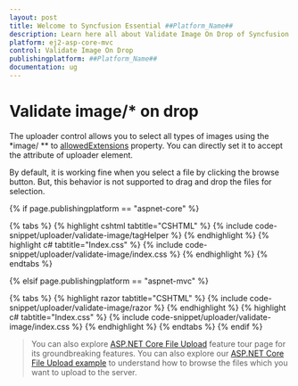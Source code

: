 ```yaml
---
layout: post
title: Welcome to Syncfusion Essential ##Platform_Name##
description: Learn here all about Validate Image On Drop of Syncfusion Essential ##Platform_Name## widgets based on HTML5 and jQuery.
platform: ej2-asp-core-mvc
control: Validate Image On Drop
publishingplatform: ##Platform_Name##
documentation: ug
---
```



# Validate image/* on drop

The uploader control allows you to select all types of images using the
*image/ ** to [allowedExtensions](https://help.syncfusion.com/cr/aspnetcore-js2/Syncfusion.EJ2.Inputs.Uploader.html#Syncfusion_EJ2_Inputs_Uploader_AllowedExtensions) property. You can directly set it to accept the attribute of uploader element.

By default, it is working fine when you select a file by clicking the browse button. But, this behavior is not supported to drag and drop the files for selection.

{% if page.publishingplatform == "aspnet-core" %}

{% tabs %}
{% highlight cshtml tabtitle="CSHTML" %}
{% include code-snippet/uploader/validate-image/tagHelper %}
{% endhighlight %}
{% highlight c# tabtitle="Index.css" %}
{% include code-snippet/uploader/validate-image/index.css %}
{% endhighlight %}
{% endtabs %}

{% elsif page.publishingplatform == "aspnet-mvc" %}

{% tabs %}
{% highlight razor tabtitle="CSHTML" %}
{% include code-snippet/uploader/validate-image/razor %}
{% endhighlight %}
{% highlight c# tabtitle="Index.css" %}
{% include code-snippet/uploader/validate-image/index.css %}
{% endhighlight %}
{% endtabs %}
{% endif %}



> You can also explore [ASP.NET Core File Upload](https://www.syncfusion.com/aspnet-core-ui-controls/file-upload) feature tour page for its groundbreaking features. You can also explore our [ASP.NET Core File Upload example](https://ej2.syncfusion.com/aspnetcore/Uploader/DefaultFunctionalities#/material) to understand how to browse the files which you want to upload to the server.